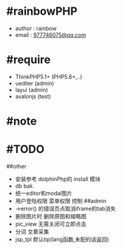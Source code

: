 #rainbowPHP
===============
- author : rainbow
- email : 977746075@qq.com

#require
===============
- ThinkPHP5.1+ (PHP5.6+,..)
- uediter (admin)
- layui (admin)
- avalonjs (test)

#note
===============

#TODO
===============
##other
- 安装参考 dolphinPhp的 install 模块
- db bak
- 统一editor和modal图片
- 用户登陆权限 菜单权限 控制
##admin
- ->error() 的错误页点取消iframe的tab消失
- 删除图片时 删除原图和缩略图
- pic_view 无需关闭可立即点击
- 分词 文章采集
- jsp_tpl 默认tip(lang函数,未配的话返回)